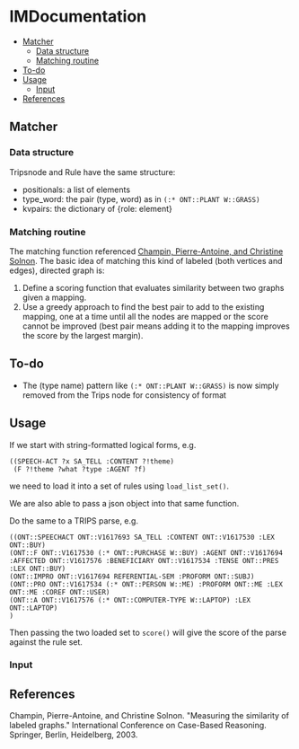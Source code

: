 # IMDocumentation

<!-- toc -->
- [Matcher](#matcher)
    * [Data structure](#data-structure)
    * [Matching routine](#matching-routine)
- [To-do](#to-do)
- [Usage](#usage)
    * [Input](#input)
- [References](#references)
## Matcher

### Data structure

Tripsnode and Rule have the same structure:
* positionals: a list of elements
* type_word: the pair (type, word) as in `(:* ONT::PLANT W::GRASS)`
* kvpairs: the dictionary of {role: element}

### Matching routine

The matching function referenced [Champin, Pierre-Antoine, and Christine Solnon](https://perso.liris.cnrs.fr/pierre-antoine.champin/publis/iccbr2003a.pdf).
The basic idea of matching this kind of labeled (both vertices and edges), directed graph is:
1. Define a scoring function that evaluates similarity between two graphs given a mapping.
2. Use a greedy approach to find the best pair to add to the existing mapping, one at a time until 
all the nodes are mapped or the score cannot be improved (best pair means adding it to the mapping improves the score
by the largest margin).

## To-do
* The (type name) pattern like `(:* ONT::PLANT W::GRASS)` is now simply removed from the Trips node for consistency of format


## Usage 
If we start with string-formatted logical forms, e.g.
```
((SPEECH-ACT ?x SA_TELL :CONTENT ?!theme) 
 (F ?!theme ?what ?type :AGENT ?f)
 ```
 we need to load it into a set of rules using `load_list_set()`. 

 We are also able to pass a json object into that same function.
 
 Do the same to a TRIPS parse, e.g.
  ```
((ONT::SPEECHACT ONT::V1617693 SA_TELL :CONTENT ONT::V1617530 :LEX ONT::BUY)
 (ONT::F ONT::V1617530 (:* ONT::PURCHASE W::BUY) :AGENT ONT::V1617694 :AFFECTED ONT::V1617576 :BENEFICIARY ONT::V1617534 :TENSE ONT::PRES :LEX ONT::BUY)
 (ONT::IMPRO ONT::V1617694 REFERENTIAL-SEM :PROFORM ONT::SUBJ)
 (ONT::PRO ONT::V1617534 (:* ONT::PERSON W::ME) :PROFORM ONT::ME :LEX ONT::ME :COREF ONT::USER)
 (ONT::A ONT::V1617576 (:* ONT::COMPUTER-TYPE W::LAPTOP) :LEX ONT::LAPTOP)
)
   ```
Then passing the two loaded set to `score()` will give the score of the parse against the rule set.

### Input

## References
Champin, Pierre-Antoine, and Christine Solnon. "Measuring the similarity of labeled graphs." International Conference on Case-Based Reasoning. Springer, Berlin, Heidelberg, 2003.
